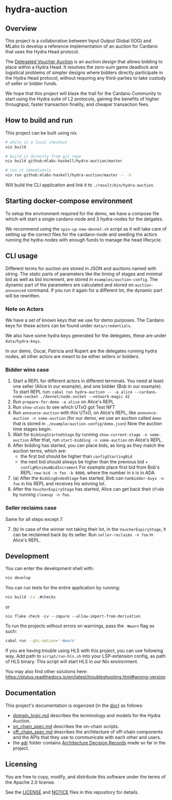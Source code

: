 # hydra-auction

## Overview

This project is a collaboration between Input Output Global (IOG) and MLabs
to develop a reference implementation of an auction for Cardano
that uses the Hydra Head protocol.

The [Delegated Voucher Auction](https://iohk.io/en/blog/posts/2023/01/20/implementing-auction-projects-using-hydra/)
is an auction design that allows bidding to place within a Hydra Head.
It resolves the zero-sum game deadlock and logistical problems of
simpler designs where bidders directly participate in the Hydra Head protocol,
without requiring any third-parties to take custody
of seller or bidder funds.

We hope that this project will blaze the trail for the Cardano Community
to start using the Hydra suite of L2 protocols,
gaining the benefits of higher throughput, faster transaction finality,
and cheaper transaction fees.

## How to build and run

This project can be built using nix.

```bash
# while in a local checkout
nix build

# build it directly from git repo
nix build github:mlabs-haskell/hydra-auction/master

# run it immediately
nix run github:mlabs-haskell/hydra-auction/master -- -h
```

Will build the CLI application and link it to `./result/bin/hydra-auction`.

## Starting docker-compose environment

To setup the environment required for the demo, we have a compose file
which will start a single cardano-node and 3 hydra-nodes for the delgates.

We recommend using the `spin-up-new-devnet.sh` script
as it will take care of setting up the correct files for the cardano-node
and seeding the actors running the hydra-nodes with enough funds to manage the head lifecycle.

## CLI usage

Different terms for auction are stored in JSON and auctions named with string.
The static parts of parameters like the timing of stages and minimal bid as well as
bid increment, are stored in `examples/auction-config`.
The dynamic part of the parameters are calculated and stored on `auction-announced`
command. If you run it again for a different lot, the dynamic part will be rewritten.

### Note on Actors

We have a set of known keys that we use for demo purposes.
The Cardano keys for these actors can be found under `data/credentials`.

We also have some hydra keys generated for the delegates, these are under `data/hydra-keys`.

In our demo, Oscar, Patricia and Rupert are the delegates running hydra nodes,
all other actors are meant to be either sellers or bidders.

### Bidder wins case

1. Start a REPL for different actors in different terminals.
   You need at least one seller (Alice in our example),
   and one bidder (Bob in our example).
   To start REPL run:
   `cabal run hydra-auction -- -a alice --cardano-node-socket ./devnet/node.socket --network-magic 42`
2. Run `prepare-for-demo -a alice` on Alice's REPL
3. Run `show-utxos` to see which UTxO got Test NFT
4. Run `announce-auction` with this UTxO, on Alice's REPL, like
   `announce-auction -n some-auction` (for our demo, we use an auction called `demo` that is stored in
   `./example/auction-config/demo.json`)
   Now the auction time stages begin.
5. Wait for `BiddingStartedStage` by running `show-current-stage -n some-auction`
   After that, run `start-bidding -n some-auction` on Alice's REPL.
6. After bidding has started, you can place bids, as long as they match the auction terms, which are:
   - the first bid should be higher than `configStartingBid`
   - the next bid should always be higher than the previous bid + `configMinimumBidIncrement`
   For example place first bid from Bob's REPL:
   `new-bid -n foo -b 8000`, where the number in `b` is in ADA
7. (a) After the `BiddingEndedStage` has started, Bob can run`bidder-buys -n foo` in his REPL and receives
   his winning lot.
8. After the `VoucherExpiryStage` has started, Alice can get back their `UTxO`s by running `cleanup -n foo`.

### Seller reclaims case

Same for all steps except 7.

7. (b) In case of the winner not taking their lot, in the `VoucherExpiryStage`,
   it can be reclaimed back by its seller.
   Run `seller-reclaims -n foo` in Alice's REPL.

## Development

You can enter the development shell with:

```bash
nix develop
```

You can run tests for the entire application by running:

```bash
nix build -Lv .#checks
```
or

`nix flake check -Lv --impure --allow-import-from-derivation`

To run the projects without errors on warnings, pass the `-Wwarn` flag as such:
```bash
cabal run --ghc-option='-Wwarn'
```

If you are having trouble using HLS with this project, you can use following
way. Add path to `script/run-hls.sh` into your LSP-extension config,
as path of HLS binary. This script will start HLS in our Nix environment.

You may also find other solutions here:
https://plutus.readthedocs.io/en/latest/troubleshooting.html#wrong-version

## Documentation

This project's documentation is organized (in the [doc](doc)) as follows:

- [domain_logic.md](doc/domain_logic.md) describes the terminology and models
for the Hydra Auction.
- [on_chain_spec.md](doc/on_chain_spec.md) describes the on-chain scripts.
- [off_chain_spec.md](doc/off_chain_spec.md) describes the architecture of off-chain components
and the APIs that they use to communicate with each other
and users.
- the [adr](doc/adr) folder contains [Architecture Decision Records](https://adr.github.io/) made so far in the project.

## Licensing

You are free to copy, modify, and distribute this software
under the terms of the Apache 2.0 license.

See the [LICENSE](/LICENSE) and [NOTICE](/NOTICE) files in this repository for details.

